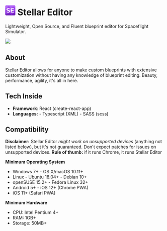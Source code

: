 # ![](./public/favicon-32x32.png) Stellar Editor

Lightweight, Open Source, and Fluent blueprint editor for Spaceflight Simulator.

![](https://i.imgur.com/nWJzRLA.png)

## About

Stellar Editor allows for anyone to make custom blueprints with extensive customization without having any knowledge of blueprint editing. Beauty, performance, agility, it's all in here.

## Tech Inside

- **Framework**: React (create-react-app)
- **Languages:** - Typescript (XML) - SASS (scss)

## Compatibility

**Disclaimer:** Stellar Editor _might work on unsupported devices_ (anything not listed below), but it's not guaranteed. Don't expect patches for issues on unsupported devices.
**Rule of thumb:** if it runs Chrome, it runs Stellar Editor

**Minimum Operating System**

- Windows 7+ - OS X/macOS 10.11+
- Linux - Ubuntu 18.04+ - Debian 10+
- openSUSE 15.2+ - Fedora Linux 32+
- Android 5+ - iOS 12+ (Chrome PWA)
- iOS 11+ (Safari PWA)

**Minimum Hardware**

- CPU: Intel Pentium 4+
- RAM: 1GB+
- Storage: 50MB+
